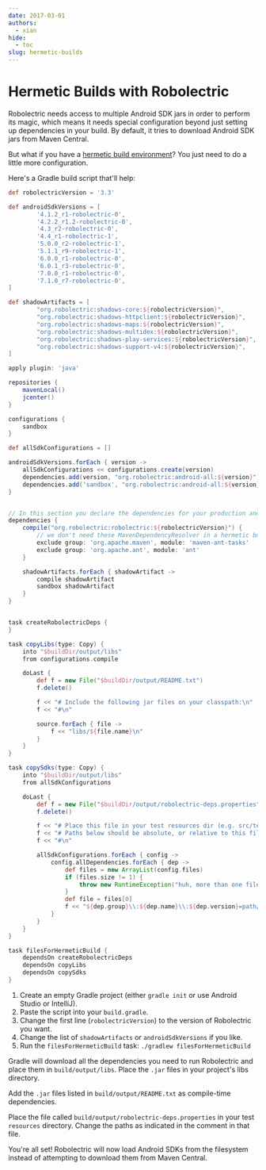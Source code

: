 ```yaml
---
date: 2017-03-01
authors:
  - xian
hide:
  - toc
slug: hermetic-builds
---
```


# Hermetic Builds with Robolectric

Robolectric needs access to multiple Android SDK jars in order to perform its magic, which means it needs special configuration beyond just setting up dependencies in your build. By default, it tries to download Android SDK jars from Maven Central.

But what if you have a [hermetic build environment](https://blog.fahhem.com/2013/12/hermetic-build-systems/)? You just need to do a little more configuration.

Here's a Gradle build script that'll help:

```groovy
def robolectricVersion = '3.3'

def androidSdkVersions = [
        '4.1.2_r1-robolectric-0',
        '4.2.2_r1.2-robolectric-0',
        '4.3_r2-robolectric-0',
        '4.4_r1-robolectric-1',
        '5.0.0_r2-robolectric-1',
        '5.1.1_r9-robolectric-1',
        '6.0.0_r1-robolectric-0',
        '6.0.1_r3-robolectric-0',
        '7.0.0_r1-robolectric-0',
        '7.1.0_r7-robolectric-0',
]

def shadowArtifacts = [
        "org.robolectric:shadows-core:${robolectricVersion}",
        "org.robolectric:shadows-httpclient:${robolectricVersion}",
        "org.robolectric:shadows-maps:${robolectricVersion}",
        "org.robolectric:shadows-multidex:${robolectricVersion}",
        "org.robolectric:shadows-play-services:${robolectricVersion}",
        "org.robolectric:shadows-support-v4:${robolectricVersion}",
]

apply plugin: 'java'

repositories {
    mavenLocal()
    jcenter()
}

configurations {
    sandbox
}

def allSdkConfigurations = []

androidSdkVersions.forEach { version ->
    allSdkConfigurations << configurations.create(version)
    dependencies.add(version, "org.robolectric:android-all:${version}")
    dependencies.add('sandbox', "org.robolectric:android-all:${version}")
}


// In this section you declare the dependencies for your production and test code
dependencies {
    compile("org.robolectric:robolectric:${robolectricVersion}") {
        // we don't need these MavenDependencyResolver in a hermetic build
        exclude group: 'org.apache.maven', module: 'maven-ant-tasks'
        exclude group: 'org.apache.ant', module: 'ant'
    }

    shadowArtifacts.forEach { shadowArtifact ->
        compile shadowArtifact
        sandbox shadowArtifact
    }
}


task createRobolectricDeps {
}

task copyLibs(type: Copy) {
    into "$buildDir/output/libs"
    from configurations.compile

    doLast {
        def f = new File("$buildDir/output/README.txt")
        f.delete()

        f << "# Include the following jar files on your classpath:\n"
        f << "#\n"

        source.forEach { file ->
            f << "libs/${file.name}\n"
        }
    }
}

task copySdks(type: Copy) {
    into "$buildDir/output/libs"
    from allSdkConfigurations

    doLast {
        def f = new File("$buildDir/output/robolectric-deps.properties")
        f.delete()

        f << "# Place this file in your test resources dir (e.g. src/test/resources).\n"
        f << "# Paths below should be absolute, or relative to this file.\n"
        f << "#\n"

        allSdkConfigurations.forEach { config ->
            config.allDependencies.forEach { dep ->
                def files = new ArrayList(config.files)
                if (files.size != 1) {
                    throw new RuntimeException("huh, more than one file in ${dep}? ${files}")
                }
                def file = files[0]
                f << "${dep.group}\\:${dep.name}\\:${dep.version}=path/to/${file.name}\n"
            }
        }
    }
}

task filesForHermeticBuild {
    dependsOn createRobolectricDeps
    dependsOn copyLibs
    dependsOn copySdks
}
```

1. Create an empty Gradle project (either `gradle init` or use Android Studio or IntelliJ).
1. Paste the script into your `build.gradle`.
1. Change the first line (`robolectricVersion`) to the version of Robolectric you want.
1. Change the list of `shadowArtifacts` or `androidSdkVersions` if you like.
1. Run the `filesForHermeticBuild` task: `./gradlew filesForHermeticBuild`

Gradle will download all the dependencies you need to run Robolectric and place them in `build/output/libs`. Place the `.jar` files in your project's libs directory.

Add the `.jar` files listed in `build/output/README.txt` as compile-time dependencies.

Place the file called `build/output/robolectric-deps.properties` in your test `resources` directory. Change the paths as indicated in the comment in that file.

You're all set! Robolectric will now load Android SDKs from the filesystem instead of attempting to download them from Maven Central.
